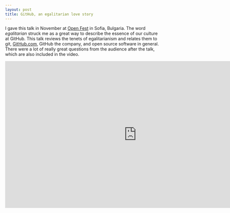 ```yaml
---
layout: post
title: GitHub, an egalitarian love story
---
```


I gave this talk in November at [Open Fest](http://openfest.org/) in Sofia, Bulgaria. The word _egalitarian_ struck me as a great way to describe the essence of our culture at GitHub. This talk reviews the tenets of egalitarianism and relates them to git, [GitHub.com](https://github.com/), GitHub the company, and open source software in general. There were a lot of really great questions from the audience after the talk, which are also included in the video.

<iframe width="853" height="480" src="http://www.youtube.com/embed/S7RNoDoSPV4?rel=0" frameborder="0" allowfullscreen="true"> </iframe>
<p>&nbsp;</p>
<script async="async" class="speakerdeck-embed" data-id="50954089ec70e70002031f03" data-ratio="1.33333333333333" src="//speakerdeck.com/assets/embed.js"> </script>
&nbsp;
